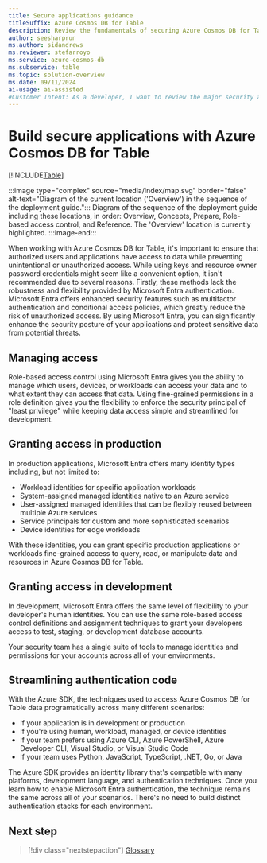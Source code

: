 ```yaml
---
title: Secure applications guidance
titleSuffix: Azure Cosmos DB for Table
description: Review the fundamentals of securing Azure Cosmos DB for Table using role-based access control and Microsoft Entra.
author: seesharprun
ms.author: sidandrews
ms.reviewer: stefarroyo
ms.service: azure-cosmos-db
ms.subservice: table
ms.topic: solution-overview
ms.date: 09/11/2024
ai-usage: ai-assisted
#Customer Intent: As a developer, I want to review the major security areas related to Azure Cosmos DB for Table, so that I can build secure applications using the API for Table.
---
```


# Build secure applications with Azure Cosmos DB for Table

[!INCLUDE[Table](../../includes/appliesto-table.md)]

:::image type="complex" source="media/index/map.svg" border="false" alt-text="Diagram of the current location ('Overview') in the sequence of the deployment guide.":::
Diagram of the sequence of the deployment guide including these locations, in order: Overview, Concepts, Prepare, Role-based access control, and Reference. The 'Overview' location is currently highlighted.
:::image-end:::

When working with Azure Cosmos DB for Table, it's important to ensure that authorized users and applications have access to data while preventing unintentional or unauthorized access. While using keys and resource owner password credentials might seem like a convenient option, it isn't recommended due to several reasons. Firstly, these methods lack the robustness and flexibility provided by Microsoft Entra authentication. Microsoft Entra offers enhanced security features such as multifactor authentication and conditional access policies, which greatly reduce the risk of unauthorized access. By using Microsoft Entra, you can significantly enhance the security posture of your applications and protect sensitive data from potential threats.

## Managing access

Role-based access control using Microsoft Entra gives you the ability to manage which users, devices, or workloads can access your data and to what extent they can access that data. Using fine-grained permissions in a role definition gives you the flexibility to enforce the security principal of "least privilege" while keeping data access simple and streamlined for development.

## Granting access in production

In production applications, Microsoft Entra offers many identity types including, but not limited to:

- Workload identities for specific application workloads
- System-assigned managed identities native to an Azure service
- User-assigned managed identities that can be flexibly reused between multiple Azure services
- Service principals for custom and more sophisticated scenarios
- Device identities for edge workloads

With these identities, you can grant specific production applications or workloads fine-grained access to query, read, or manipulate data and resources in Azure Cosmos DB for Table.

## Granting access in development

In development, Microsoft Entra offers the same level of flexibility to your developer's human identities. You can use the same role-based access control definitions and assignment techniques to grant your developers access to test, staging, or development database accounts.

Your security team has a single suite of tools to manage identities and permissions for your accounts across all of your environments.

## Streamlining authentication code

With the Azure SDK, the techniques used to access Azure Cosmos DB for Table data programatically across many different scenarios:

- If your application is in development or production
- If you're using human, workload, managed, or device identities
- If your team prefers using Azure CLI, Azure PowerShell, Azure Developer CLI, Visual Studio, or Visual Studio Code
- If your team uses Python, JavaScript, TypeScript, .NET, Go, or Java

The Azure SDK provides an identity library that's compatible with many platforms, development language, and authentication techniques. Once you learn how to enable Microsoft Entra authentication, the technique remains the same across all of your scenarios. There's no need to build distinct authentication stacks for each environment.

## Next step

> [!div class="nextstepaction"]
> [Glossary](glossary.md)
